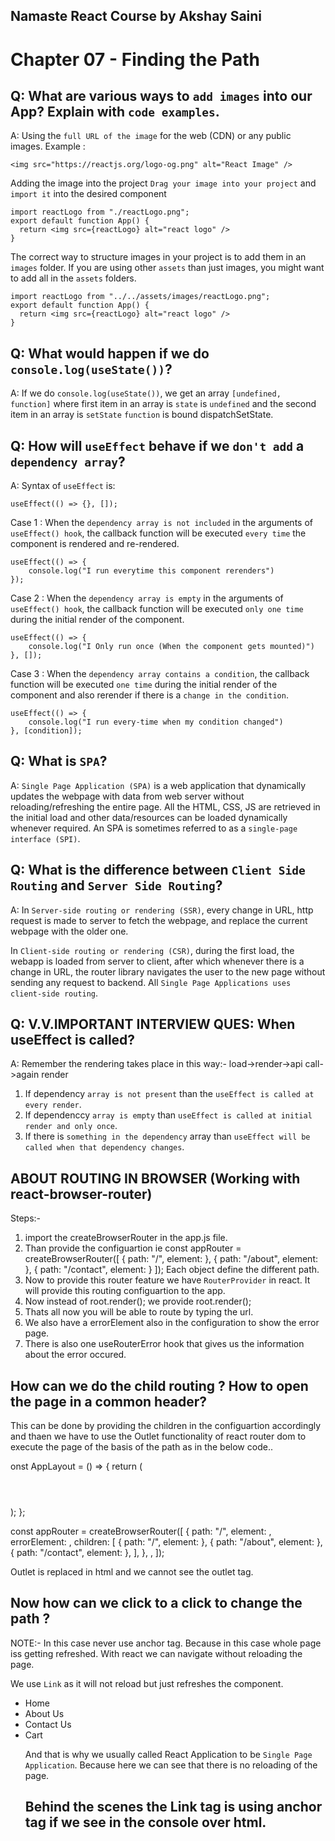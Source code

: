 ## Namaste React Course by Akshay Saini

# Chapter 07 - Finding the Path

## Q: What are various ways to `add images` into our App? Explain with `code examples`.

A: Using the `full URL of the image` for the web (CDN) or any public images.
Example :

```
<img src="https://reactjs.org/logo-og.png" alt="React Image" />
```

Adding the image into the project
`Drag your image into your project` and `import it` into the desired component

```
import reactLogo from "./reactLogo.png";
export default function App() {
  return <img src={reactLogo} alt="react logo" />
}
```

The correct way to structure images in your project is to add them in an `images` folder. If you are using other `assets` than just images, you might want to add all in the `assets` folders.

```
import reactLogo from "../../assets/images/reactLogo.png";
export default function App() {
  return <img src={reactLogo} alt="react logo" />
}
```

## Q: What would happen if we do `console.log(useState())`?

A: If we do `console.log(useState())`, we get an array `[undefined, function]` where first item in an array is `state` is `undefined` and the second item in an array is `setState` `function` is bound dispatchSetState.

## Q: How will `useEffect` behave if we `don't add` a `dependency array`?

A: Syntax of `useEffect` is:

```
useEffect(() => {}, []);
```

Case 1 : When the `dependency array is not included` in the arguments of `useEffect() hook`, the callback function will be executed `every time` the component is rendered and re-rendered.

```
useEffect(() => {
	console.log("I run everytime this component rerenders")
});
```

Case 2 : When the `dependency array is empty` in the arguments of `useEffect() hook`, the callback function will be executed `only one time` during the initial render of the component.

```
useEffect(() => {
	console.log("I Only run once (When the component gets mounted)")
}, []);
```

Case 3 : When the `dependency array contains a condition`, the callback function will be executed `one time` during the initial render of the component and also rerender if there is a `change in the condition`.

```
useEffect(() => {
	console.log("I run every-time when my condition changed")
}, [condition]);
```

## Q: What is `SPA`?

A: `Single Page Application (SPA)` is a web application that dynamically updates the webpage with data from web server without reloading/refreshing the entire page. All the HTML, CSS, JS are retrieved in the initial load and other data/resources can be loaded dynamically whenever required. An SPA is sometimes referred to as a `single-page interface (SPI)`.

## Q: What is the difference between `Client Side Routing` and `Server Side Routing`?

A: In `Server-side routing or rendering (SSR)`, every change in URL, http request is made to server to fetch the webpage, and replace the current webpage with the older one.

In `Client-side routing or rendering (CSR)`, during the first load, the webapp is loaded from server to client, after which whenever there is a change in URL, the router library navigates the user to the new page without sending any request to backend. All `Single Page Applications uses client-side routing`.

## Q: V.V.IMPORTANT INTERVIEW QUES: When useEffect is called?

A: Remember the rendering takes place in this way:- load->render->api call->again render

1. If dependency `array is not present` than the `useEffect is called at every render`.
2. If dependenccy `array is empty` than `useEffect is called at initial render and only once`.
3. If there is `something in the dependency` array than `useEffect will be called when that dependency changes`.

## ABOUT ROUTING IN BROWSER (Working with react-browser-router)

Steps:-

1. import the createBrowserRouter in the app.js file.
2. Than provide the configuartion ie
   const appRouter = createBrowserRouter([
   { path: "/", element: <AppLayout /> },
   { path: "/about", element: <About /> },
   { path: "/contact", element: <About /> }
   ]);
   Each object define the different path.
3. Now to provide this router feature we have `RouterProvider` in react. It will provide this routing configuartion to the app.
4. Now instead of root.render(<AppLayout />); we provide root.render(<RouterProvider router={appRouter}>);
5. Thats all now you will be able to route by typing the url.
6. We also have a errorElement also in the configuration to show the error page.
7. There is also one useRouterError hook that gives us the information about the error occured.

## How can we do the child routing ? How to open the page in a common header?

This can be done by providing the children in the configuartion accordingly and thaen we have to use the Outlet functionality of react router dom to execute the page of the basis of the path as in the below code..

onst AppLayout = () => {
return (

<div className="app">
<Header />
<Outlet />
</div>
);
};

const appRouter = createBrowserRouter([
{
path: "/",
element: <AppLayout />,
errorElement: <Error />,
children: [
{ path: "/", element: <Body /> },
{ path: "/about", element: <About /> },
{ path: "/contact", element: <Contact /> },
],
},
,
]);

Outlet is replaced in html and we cannot see the outlet tag.

## Now how can we click to a click to change the path ?

NOTE:- In this case never use anchor tag. Because in this case whole page iss getting refreshed.
With react we can navigate without reloading the page.

We use `Link` as it will not reload but just refreshes the component.

 <div className="nav-items">
        <ul>
          <li>
            <Link to="/">Home</Link>
          </li>
          <li>
            <Link to="/about">About Us</Link>
          </li>
          <li>
            <Link to="/contact">Contact Us</Link>
          </li>
          <li>Cart</li>

And that is why we usually called React Application to be `Single Page Application`. Because here we can see that there is no reloading of the page.

## Behind the scenes the Link tag is using anchor tag if we see in the console over html.
